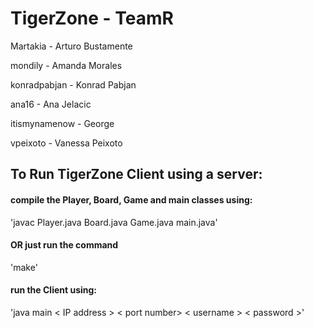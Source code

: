 # TigerZone - TeamR
  Martakia - Arturo Bustamente
  
  mondily - Amanda Morales
  
  konradpabjan - Konrad Pabjan
  
  ana16 - Ana Jelacic
  
  itismynamenow - George
  
  vpeixoto - Vanessa Peixoto
  

## To Run TigerZone Client using a server:

#### compile the Player, Board, Game and main classes using:

  'javac Player.java Board.java Game.java main.java'

#### OR just run the command

  'make'
 
#### run the Client using:

  'java main < IP address > < port number> < username > < password >'
